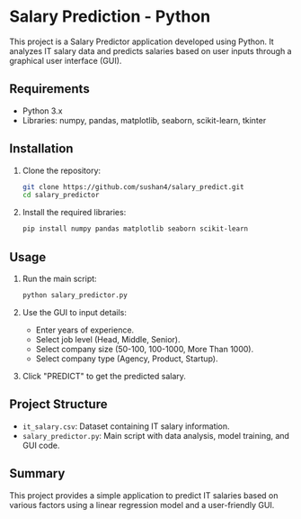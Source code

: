 # Salary Prediction - Python

This project is a Salary Predictor application developed using Python. It analyzes IT salary data and predicts salaries based on user inputs through a graphical user interface (GUI).

## Requirements

- Python 3.x
- Libraries: numpy, pandas, matplotlib, seaborn, scikit-learn, tkinter

## Installation

1. Clone the repository:
    ```bash
    git clone https://github.com/sushan4/salary_predict.git
    cd salary_predictor
    ```

2. Install the required libraries:
    ```bash
    pip install numpy pandas matplotlib seaborn scikit-learn
    ```

## Usage

1. Run the main script:
    ```bash
    python salary_predictor.py
    ```

2. Use the GUI to input details:
    - Enter years of experience.
    - Select job level (Head, Middle, Senior).
    - Select company size (50-100, 100-1000, More Than 1000).
    - Select company type (Agency, Product, Startup).

3. Click "PREDICT" to get the predicted salary.

## Project Structure

- `it_salary.csv`: Dataset containing IT salary information.
- `salary_predictor.py`: Main script with data analysis, model training, and GUI code.

## Summary

This project provides a simple application to predict IT salaries based on various factors using a linear regression model and a user-friendly GUI.
